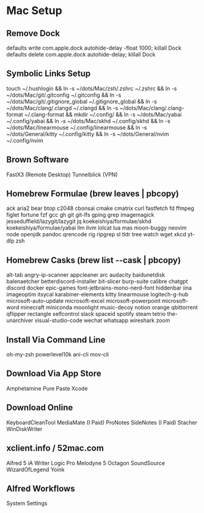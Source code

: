 # Mac Setup

## Remove Dock

defaults write com.apple.dock autohide-delay -float 1000; killall Dock
defaults delete com.apple.dock autohide-delay; killall Dock

## Symbolic Links Setup

touch ~/.hushlogin &&
ln -s ~/dots/Mac/zsh/.zshrc ~/.zshrc &&
ln -s ~/dots/Mac/git/.gitconfig ~/.gitconfig &&
ln -s ~/dots/Mac/git/.gitignore_global ~/.gitignore_global &&
ln -s ~/dots/Mac/clang/.clangd ~/.clangd &&
ln -s ~/dots/Mac/clang/.clang-format ~/.clang-format &&
mkdir ~/.config/ &&
ln -s ~/dots/Mac/yabai ~/.config/yabai &&
ln -s ~/dots/Mac/skhd ~/.config/skhd &&
ln -s ~/dots/Mac/linearmouse ~/.config/linearmouse &&
ln -s ~/dots/General/kitty ~/.config/kitty &&
ln -s ~/dots/General/nvim ~/.config/nvim

## Brown Software

FastX3 (Remote Desktop)
Tunnelblick (VPN)

## Homebrew Formulae (brew leaves | pbcopy)

ack
aria2
bear
btop
c2048
cbonsai
cmake
cmatrix
curl
fastfetch
fd
ffmpeg
figlet
fortune
fzf
gcc
gh
git
git-lfs
gping
grep
imagemagick
jesseduffield/lazygit/lazygit
jq
koekeishiya/formulae/skhd
koekeishiya/formulae/yabai
llm
llvm
lolcat
lua
mas
moon-buggy
neovim
node
openjdk
pandoc
qrencode
rig
ripgrep
sl
tldr
tree
watch
wget
xkcd
yt-dlp
zsh

## Homebrew Casks (brew list --cask | pbcopy)

alt-tab
angry-ip-scanner
appcleaner
arc
audacity
baidunetdisk
balenaetcher
betterdiscord-installer
bit-slicer
burp-suite
calibre
chatgpt
discord
docker
epic-games
font-jetbrains-mono-nerd-font
hiddenbar
iina
imageoptim
itsycal
karabiner-elements
kitty
linearmouse
logitech-g-hub
microsoft-auto-update
microsoft-excel
microsoft-powerpoint
microsoft-word
minecraft
miniconda
moonlight
music-decoy
notion
orange
qbittorrent
qflipper
rectangle
selfcontrol
slack
spaceid
spotify
steam
tetrio
the-unarchiver
visual-studio-code
wechat
whatsapp
wireshark
zoom

## Install Via Command Line

oh-my-zsh
powerlevel10k
ani-cli
mov-cli

## Download Via App Store

Amphetamine
Pure Paste
Xcode

## Download Online

KeyboardCleanTool
MediaMate (I Paid)
ProNotes
SideNotes (I Paid)
Stacher
WinDiskWriter

## xclient.info / 52mac.com

Alfred 5
iA Writer
Logic Pro
Melodyne 5
Octagon
SoundSource
WizardOfLegend
Yoink

## Alfred Workflows

System Settings
